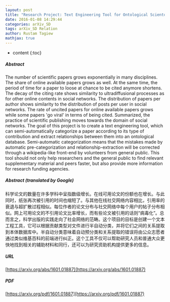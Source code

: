 ```yaml
---
layout: post
title: "Research Project: Text Engineering Tool for Ontological Scientometry"
date: 2016-01-08 14:29:44
categories: arXiv_SD
tags: arXiv_SD Relation
author: Rustam Tagiew
mathjax: true
---
```


* content
{:toc}

##### Abstract
The number of scientific papers grows exponentially in many disciplines. The share of online available papers grows as well. At the same time, the period of time for a paper to loose at chance to be cited anymore shortens. The decay of the citing rate shows similarity to ultradiffusional processes as for other online contents in social networks. The distribution of papers per author shows similarity to the distribution of posts per user in social networks. The rate of uncited papers for online available papers grows while some papers 'go viral' in terms of being cited. Summarized, the practice of scientific publishing moves towards the domain of social networks. The goal of this project is to create a text engineering tool, which can semi-automatically categorize a paper according to its type of contribution and extract relationships between them into an ontological database. Semi-automatic categorization means that the mistakes made by automatic pre-categorization and relationship-extraction will be corrected through a wikipedia-like front-end by volunteers from general public. This tool should not only help researchers and the general public to find relevant supplementary material and peers faster, but also provide more information for research funding agencies.

##### Abstract (translated by Google)
科学论文的数量在许多学科中呈指数级增长。在线可用论文的份额也在增长。与此同时，纸张再次被引用的时间也缩短了。与其他在线社交网络内容相比，引用率的衰退与超扩散过程相似。每位作者的论文分布与社交网络中每个用户的帖子分布相似。网上可用论文的不引用论文比率增长，而有些论文被引用的话则“病毒化”。总而言之，科学出版的实践走向了社会网络的范畴。这个项目的目标是创建一个文本工程工具，它可以根据贡献类型对文件进行半自动分类，并将它们之间的关系提取到本体数据库中。半自动分类意味着自动预分类和关系提取的错误将由公众志愿者通过类似维基百科的前端进行纠正。这个工具不仅可以帮助研究人员和普通大众更快地找到相关的辅助材料和同行，还可以为研究资助机构提供更多的信息。

##### URL
[https://arxiv.org/abs/1601.01887](https://arxiv.org/abs/1601.01887)

##### PDF
[https://arxiv.org/pdf/1601.01887](https://arxiv.org/pdf/1601.01887)

